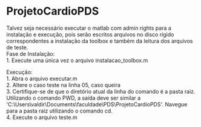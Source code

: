 ﻿# ProjetoCardioPDS
Talvez seja necessário executar o matlab com admin rights para a instalação e execução, pois serão escritos arquivos no disco rígido correspondentes a instalação da toolbox e também da leitura dos arquivos de teste.  
  Fase de Instalação:  
    1. Execute uma única vez o arquivo instalacao_toolbox.m 

	
	
  Execução:  
    1. Abra o arquivo executar.m  
    2. Altere o caso teste na linha 05, caso queira  
    3. Certifique-se de que o diretório atual da linha do comando é a pasta raiz. Utilizando o comando PWD, a saída deve ser similar a 'C:\Users\valdir\Documents\faculdade\PDS\ProjetoCardioPDS'. Navegue para a pasta raiz utilizando o comando cd.  
    4. Execute o arquivo teste.m  
